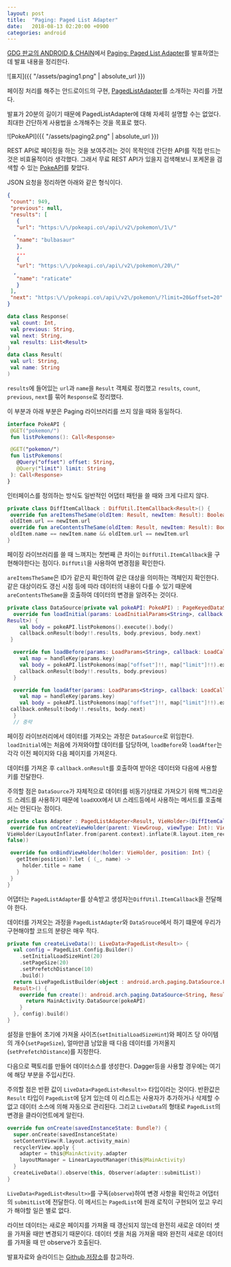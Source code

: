 ```yaml
---
layout: post
title:  "Paging: Paged List Adapter"
date:   2018-08-13 02:20:00 +0900
categories: android
---
```


[GDG 판교의 ANDROID & CHAIN](https://festa.io/events/62)에서 [Paging: Paged List Adapter](https://github.com/dalinaum/paged-list-adpater-demo/blob/master/paging.pdf)를 발표하였는데 발표 내용을 정리한다.

![표지]({{ "/assets/paging1.png" | absolute_url }})

페이징 처리를 해주는 안드로이드의 구현, [PagedListAdapter](https://developer.android.com/reference/android/arch/paging/PagedListAdapter)를 소개하는 자리를 가졌다.

발표가 20분의 길이기 때문에 PagedListAdapter에 대해 자세히 설명할 수는 없었다. 최대한 간단하게 사용법을 소개해주는 것을 목표로 했다.

![PokeAPI]({{ "/assets/paging2.png" | absolute_url }})

REST API로 페이징을 하는 것을 보여주려는 것이 목적인데 간단한 API를 직접 만드는 것은 비효율적이라 생각했다. 그래서 무료 REST API가 있을지 검색해보니 포케몬을 검색할 수 있는 [PokeAPI](https://pokeapi.co)를 찾았다.

JSON 요청을 정리하면 아래와 같은 형식이다.

```json
{
 "count": 949,
 "previous": null,
 "results": [
   {
   "url": "https:\/\/pokeapi.co\/api\/v2\/pokemon\/1\/"
  ,
   "name": "bulbasaur"
   },
   ...
   {
   "url": "https:\/\/pokeapi.co\/api\/v2\/pokemon\/20\/"
  ,
   "name": "raticate"
   }
 ],
 "next": "https:\/\/pokeapi.co\/api\/v2\/pokemon\/?limit=20&offset=20"
}
```

```kotlin
data class Response(
 val count: Int,
 val previous: String,
 val next: String,
 val results: List<Result>
)
data class Result(
 val url: String,
 val name: String
)
```

`results`에 들어있는 `url`과 `name`을 `Result` 객체로 정리했고 `results`, `count`, `previous`, `next`를 묶어 `Response`로 정리했다.

이 부분과 아래 부분은 Paging 라이브러리를 쓰지 않을 때와 동일하다.

```kotlin
interface PokeAPI {
 @GET("pokemon/")
 fun listPokemons(): Call<Response>

 @GET("pokemon/")
 fun listPokemons(
   @Query("offset") offset: String,
   @Query("limit") limit: String
 ): Call<Response>
}
```

인터페이스를 정의하는 방식도 일반적인 어댑터 패턴을 쓸 때와 크게 다르지 않다.

```kotlin
private class DiffItemCallback : DiffUtil.ItemCallback<Result>() {
 override fun areItemsTheSame(oldItem: Result, newItem: Result): Boolean =
 oldItem.url == newItem.url
 override fun areContentsTheSame(oldItem: Result, newItem: Result): Boolean =
 oldItem.name == newItem.name && oldItem.url == newItem.url
}
```

페이징 라이브러리를 쓸 때 느껴지는 첫번째 큰 차이는 `DiffUtil.ItemCallback`을 구현해야한다는 점이다. `DiffUtil`을 사용하여 변경점을 확인한다.

`areItemsTheSame`은 ID가 같은지 확인하여 같은 대상을 의미하는 객체인지 확인한다. 같은 대상이라도 갱신 시점 등에 따라 데이터의 내용이 다를 수 있기 때문에 `areContentsTheSame`을 호출하여 데이터의 변경을 알려주는 것이다.

```kotlin
private class DataSource(private val pokeAPI: PokeAPI) : PageKeyedDataSource<String, Result>() {
  override fun loadInitial(params: LoadInitialParams<String>, callback: LoadInitialCallback<String,
Result>) {
    val body = pokeAPI.listPokemons().execute().body()
    callback.onResult(body!!.results, body.previous, body.next)
 }

  override fun loadBefore(params: LoadParams<String>, callback: LoadCallback<String, Result>) {
    val map = handleKey(params.key)
    val body = pokeAPI.listPokemons(map["offset"]!!, map["limit"]!!).execute().body()
    callback.onResult(body!!.results, body.previous)
  }

  override fun loadAfter(params: LoadParams<String>, callback: LoadCallback<String, Result>) {
    val map = handleKey(params.key)
    val body = pokeAPI.listPokemons(map["offset"]!!, map["limit"]!!).execute().body()
 callback.onResult(body!!.results, body.next)
  }
  // 중략
 ```

 페이징 라이브러리에서 데이터를 가져오는 과정은 `DataSource`로 위임한다. `loadInitial`에는 처음에 가져와야할 데이터를 담당하며, `loadBefore`와 `loadAfter`는 각각 이전 페이지와 다음 페이지를 가져온다.

 데이터를 가져온 후 `callback.onResult`를 호출하여 받아온 데이터와 다음에 사용할 키를 전달한다.

 주의할 점은 `DataSource`가 자체적으로 데이터를 비동기상태로 가져오기 위해 백그라운드 스레드를 사용하기 때문에 `loadXXX`에서 UI 스레드등에서 사용하는 메서드를 호출해서는 안된다눈 점이다.

 ```kotlin
private class Adapter : PagedListAdapter<Result, VieHolder>(DiffItemCallback()) {
  override fun onCreateViewHolder(parent: ViewGroup, viewType: Int): VieHolder =
 VieHolder(LayoutInflater.from(parent.context).inflate(R.layout.item_recyclerview, parent,
false))

  override fun onBindViewHolder(holder: VieHolder, position: Int) {
    getItem(position)?.let { (_, name) ->
      holder.title = name
    }
  }
}
```

어댑터는 `PagedListAdapter`를 상속받고 생성자는`DiffUtil.ItemCallback`을 전달해야 한다.

데이터를 가져오는 과정을 `PagedListAdapter`와 `DataSrouce`에서 하기 떄문에 우리가 구현해야할 코드의 분량은 매우 적다.

```kotlin
private fun createLiveData(): LiveData<PagedList<Result>> {
  val config = PagedList.Config.Builder()
    .setInitialLoadSizeHint(20)
    .setPageSize(20)
    .setPrefetchDistance(10)
    .build()
  return LivePagedListBuilder(object : android.arch.paging.DataSource.Factory<String,
  Result>() {
    override fun create(): android.arch.paging.DataSource<String, Result> {
      return MainActivity.DataSource(pokeAPI)
    }
  }, config).build()
}
```

설정을 만들어 초기에 가져올 사이즈(`setInitialLoadSizeHint`)와 페이즈 당 아이템의 개수(`setPageSize`), 얼마만큼 남았을 때 다음 데이터를 가저올지(`setPrefetchDistance`)를 지정한다.

다음으로 팩토리를 만들어 데이터소스를 생성한다. Dagger등을 사용할 경우에는 여기에 해당 부분을 주입시킨다.

주의할 점은 반환 값이 `LiveData<PagedList<Result>>` 타입이라는 것이다. 반환값은 `Result` 타입이 `PagedList`에 담겨 있는데 이 리스트는 사용자가 추가하거나 삭제할 수 없고 데이터 소스에 의해 자동으로 관리된다. 그리고 `LiveData`의 형태로 `PagedList`의 변경을 클라이언트에게 알린다.

```kotlin
override fun onCreate(savedInstanceState: Bundle?) {
  super.onCreate(savedInstanceState)
  setContentView(R.layout.activity_main)
  recyclerView.apply {
    adapter = this@MainActivity.adapter
    layoutManager = LinearLayoutManager(this@MainActivity)
  }
  createLiveData().observe(this, Observer(adapter::submitList))
}
```

`LiveData<PagedList<Result>>`를 구독(`observe`)하여 변경 사항을 확인하고 어댑터의 `submitList`에 전달한다. 이 메서드는 `PagedList`에 원래 로직이 구현되어 있고 우리가 해야할 일은 별로 없다.

라이브 데이터는 새로운 페이지를 가져올 때 갱신되지 않는데 완전히 새로운 데이터 셋을 가져올 때만 변경되기 때문이다. 데이터 셋을 처음 가져올 때와 완전히 새로운 데이터를 가져올 때 만 observe가 호출된다.

발표자료와 슬라이드는 [Github 저장소](https://github.com/dalinaum/paged-list-adpater-demo)를 참고하라.
